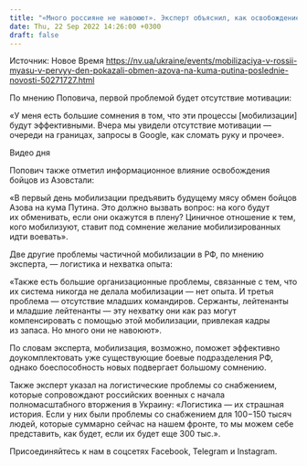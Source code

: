 ```yaml
---
title: "«Много россияне не навоюют». Эксперт объяснил, как освобождение из плена азовцев повлияет на настроения мобилизованных — «будущего мяса»"
date: Thu, 22 Sep 2022 14:26:00 +0300
draft: false
---
```

Источник: Новое Время https://nv.ua/ukraine/events/mobilizaciya-v-rossii-myasu-v-pervyy-den-pokazali-obmen-azova-na-kuma-putina-poslednie-novosti-50271727.html


По мнению Поповича, первой проблемой будет отсутствие мотивации:

«У меня есть большие сомнения в том, что эти процессы [мобилизации] будут эффективными. Вчера мы увидели отсутствие мотивации — очереди на границах, запросы в Google, как сломать руку и прочее».

 Видео дня   

Попович также отметил информационное влияние освобождения бойцов из Азовстали:

«В первый день мобилизации предъявить будущему мясу обмен бойцов Азова на кума Путина. Это должно вызвать вопрос: на кого будут их обменивать, если они окажутся в плену? Циничное отношение к тем, кого мобилизуют, ставит под сомнение желание мобилизированных идти воевать».

Две другие проблемы частичной мобилизации в РФ, по мнению эксперта, — логистика и нехватка опыта:

«Также есть большие организационные проблемы, связанные с тем, что их система никогда не делала мобилизации — нет опыта. И третья проблема — отсутствие младших командиров. Сержанты, лейтенанты и младшие лейтенанты — эту нехватку они как раз могут компенсировать с помощью этой мобилизации, привлекая кадры из запаса. Но много они не навоюют».

По словам эксперта, мобилизация, возможно, поможет эффективно доукомплектовать уже существующие боевые подразделения РФ, однако боеспособность новых подвергает большому сомнению.

Также эксперт указал на логистические проблемы со снабжением, которые сопровождают российских военных с начала полномасштабного вторжения в Украину: «Логистика — их страшная история. Если у них были проблемы со снабжением для 100−150 тысяч людей, которые суммарно сейчас на нашем фронте, то мы можем себе представить, как будет, если их будет еще 300 тыс.».

Присоединяйтесь к нам в соцсетях Facebook, Telegram и Instagram.
